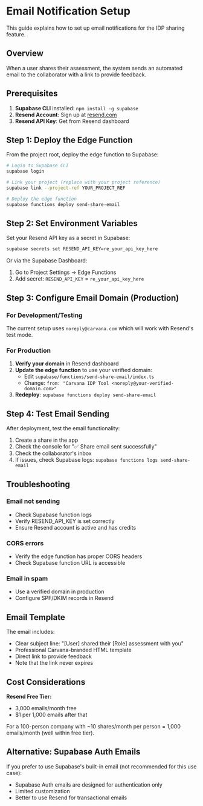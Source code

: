 # Email Notification Setup

This guide explains how to set up email notifications for the IDP sharing feature.

## Overview

When a user shares their assessment, the system sends an automated email to the collaborator with a link to provide feedback.

## Prerequisites

1. **Supabase CLI** installed: `npm install -g supabase`
2. **Resend Account**: Sign up at [resend.com](https://resend.com)
3. **Resend API Key**: Get from Resend dashboard

## Step 1: Deploy the Edge Function

From the project root, deploy the edge function to Supabase:

```bash
# Login to Supabase CLI
supabase login

# Link your project (replace with your project reference)
supabase link --project-ref YOUR_PROJECT_REF

# Deploy the edge function
supabase functions deploy send-share-email
```

## Step 2: Set Environment Variables

Set your Resend API key as a secret in Supabase:

```bash
supabase secrets set RESEND_API_KEY=re_your_api_key_here
```

Or via the Supabase Dashboard:
1. Go to Project Settings → Edge Functions
2. Add secret: `RESEND_API_KEY` = `re_your_api_key_here`

## Step 3: Configure Email Domain (Production)

### For Development/Testing
The current setup uses `noreply@carvana.com` which will work with Resend's test mode.

### For Production
1. **Verify your domain** in Resend dashboard
2. **Update the edge function** to use your verified domain:
   - Edit `supabase/functions/send-share-email/index.ts`
   - Change: `from: "Carvana IDP Tool <noreply@your-verified-domain.com>"`
3. **Redeploy**: `supabase functions deploy send-share-email`

## Step 4: Test Email Sending

After deployment, test the email functionality:

1. Create a share in the app
2. Check the console for "✅ Share email sent successfully"
3. Check the collaborator's inbox
4. If issues, check Supabase logs: `supabase functions logs send-share-email`

## Troubleshooting

### Email not sending
- Check Supabase function logs
- Verify RESEND_API_KEY is set correctly
- Ensure Resend account is active and has credits

### CORS errors
- Verify the edge function has proper CORS headers
- Check Supabase function URL is accessible

### Email in spam
- Use a verified domain in production
- Configure SPF/DKIM records in Resend

## Email Template

The email includes:
- Clear subject line: "[User] shared their [Role] assessment with you"
- Professional Carvana-branded HTML template
- Direct link to provide feedback
- Note that the link never expires

## Cost Considerations

**Resend Free Tier:**
- 3,000 emails/month free
- $1 per 1,000 emails after that

For a 100-person company with ~10 shares/month per person = 1,000 emails/month (well within free tier).

## Alternative: Supabase Auth Emails

If you prefer to use Supabase's built-in email (not recommended for this use case):
- Supabase Auth emails are designed for authentication only
- Limited customization
- Better to use Resend for transactional emails

